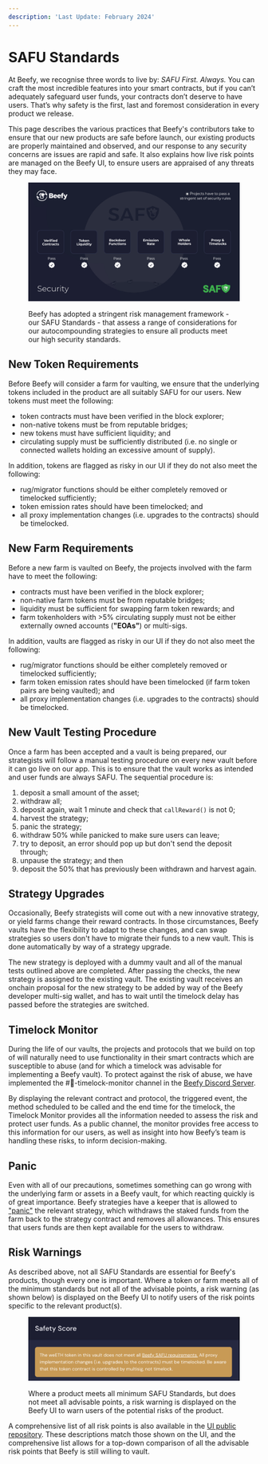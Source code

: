 ```yaml
---
description: 'Last Update: February 2024'
---
```


# SAFU Standards

At Beefy, we recognise three words to live by: _SAFU First. Always._ You can craft the most incredible features into your smart contracts, but if you can’t adequately safeguard user funds, your contracts don’t deserve to have users. That’s why safety is the first, last and foremost consideration in every product we release.

This page describes the various practices that Beefy's contributors take to ensure that our new products are safe before launch, our existing products are properly maintained and observed, and our response to any security concerns are issues are rapid and safe. It also explains how live risk points  are managed on the Beefy UI, to ensure users are appraised of any threats they may face.

<figure><img src="../.gitbook/assets/safu (2).png" alt=""><figcaption><p>Beefy has adopted a stringent risk management framework - our SAFU Standards - that assess a range of considerations for our autocompounding strategies to ensure all products meet our high security standards.</p></figcaption></figure>

## New Token Requirements

Before Beefy will consider a farm for vaulting, we ensure that the underlying tokens included in the product are all suitably SAFU for our users. New tokens must meet the following:

* token contracts must have been verified in the block explorer;
* non-native tokens must be from reputable bridges;
* new tokens must have sufficient liquidity; and
* circulating supply must be sufficiently distributed (i.e. no single or connected wallets holding an excessive amount of supply).

In addition, tokens are flagged as risky in our UI if they do not also meet the following:

* rug/migrator functions should be either completely removed or timelocked sufficiently;&#x20;
* token emission rates should have been timelocked; and
* all proxy implementation changes (i.e. upgrades to the contracts) should be timelocked.

## New Farm Requirements

Before a new farm is vaulted on Beefy, the projects involved with the farm have to meet the following:

* contracts must have been verified in the block explorer;
* non-native farm tokens must be from reputable bridges;
* liquidity must be sufficient for swapping farm token rewards; and
* farm tokenholders with >5% circulating supply must not be either externally owned accounts (**"EOAs"**) or multi-sigs.

In addition, vaults are flagged as risky in our UI if they do not also meet the following:

* rug/migrator functions should be either completely removed or timelocked sufficiently;&#x20;
* farm token emission rates should have been timelocked (if farm token pairs are being vaulted); and
* all proxy implementation changes (i.e. upgrades to the contracts) should be timelocked.

## New Vault Testing Procedure

Once a farm has been accepted and a vault is being prepared, our strategists will follow a manual testing procedure on every new vault before it can go live on our app. This is to ensure that the vault works as intended and user funds are always SAFU. The sequential procedure is:

1. deposit a small amount of the asset;&#x20;
2. withdraw all;&#x20;
3. deposit again, wait 1 minute and check that `callReward()` is not 0;&#x20;
4. harvest the strategy;&#x20;
5. panic the strategy;&#x20;
6. withdraw 50% while panicked to make sure users can leave;&#x20;
7. try to deposit, an error should pop up but don't send the deposit through;&#x20;
8. unpause the strategy;  and then
9. deposit the 50% that has previously been withdrawn and harvest again.

## Strategy Upgrades

Occasionally, Beefy strategists will come out with a new innovative strategy, or yield farms change their reward contracts. In those circumstances, Beefy vaults have the flexibility to adapt to these changes, and can swap strategies so users don't have to migrate their funds to a new vault. This is done automatically by way of a strategy upgrade.

The new strategy is deployed with a dummy vault and all of the manual tests outlined above are completed. After passing the checks, the new strategy is assigned to the existing vault. The existing vault receives an onchain proposal for the new strategy to be added by way of the Beefy developer multi-sig wallet, and has to wait until the timelock delay has passed before the strategies are switched.

## Timelock Monitor

During the life of our vaults, the projects and protocols that we build on top of will naturally need to use functionality in their smart contracts which are susceptible to abuse (and for which a timelock was advisable for implementing a Beefy vault). To protect against the risk of abuse, we have implemented the #👀-timelock-monitor channel in the [Beefy Discord Server](https://discord.gg/yq8wfHd).

By displaying the relevant contract and protocol, the triggered event, the method scheduled to be called and the end time for the timelock, the Timelock Monitor provides all the information needed to assess the risk and protect user funds. As a public channel, the monitor provides free access to this information for our users, as well as insight into how Beefy’s team is handling these risks, to inform decision-making.

## Panic

Even with all of our precautions, sometimes something can go wrong with the underlying farm or assets in a Beefy vault, for which reacting quickly is of great importance. Beefy strategies have a keeper that is allowed to ["panic"](../developer-documentation/strategy-contract/#panic) the relevant strategy, which withdraws the staked funds from the farm back to the strategy contract and removes all allowances. This ensures that users funds are then kept available for the users to withdraw.

## Risk Warnings

As described above, not all SAFU Standards are essential for Beefy's products, though every one is important. Where a token or farm meets all of the minimum standards but not all of the advisable points, a risk warning (as shown below) is displayed on the Beefy UI to notify users of the risk points specific to the relevant product(s).

<figure><img src="../.gitbook/assets/image (10).png" alt=""><figcaption><p>Where a product meets all minimum SAFU Standards, but does not meet all advisable points, a risk warning is displayed on the Beefy UI to warn users of the potential risks of the product.</p></figcaption></figure>

A comprehensive list of all risk points is also available in the [UI public repository](https://github.com/beefyfinance/beefy-v2/blob/main/src/locales/en/risks.json). These descriptions match those shown on the UI, and the comprehensive list allows for a top-down comparison of all the advisable risk points that Beefy is still willing to vault.

